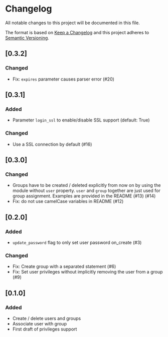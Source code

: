 # Changelog
All notable changes to this project will be documented in this file.

The format is based on [Keep a Changelog](http://keepachangelog.com/en/1.0.0/)
and this project adheres to [Semantic Versioning](http://semver.org/spec/v2.0.0.html).

## [0.3.2]
### Changed
- Fix: `expires` parameter causes parser error (#20)

## [0.3.1]
### Added
- Parameter `login_ssl` to enable/disable SSL support (default: True)

### Changed
- Use a SSL connection by default (#16)

## [0.3.0]
### Changed
- Groups have to be created / deleted explicitly from now on by using the module without `user` property.
  `user` and `group` together are just used for group assignment. Examples are provided in the README (#13) (#14)
- Fix: do not use camelCase variables in README (#12)

## [0.2.0]
### Added
- `update_password` flag to only set user password on_create (#3)

### Changed
- Fix: Create group with a separated statement (#6)
- Fix: Set user privileges without implicitly removing the user from a group (#9)


## [0.1.0]
### Added
- Create / delete users and groups
- Associate user with group
- First draft of privileges support